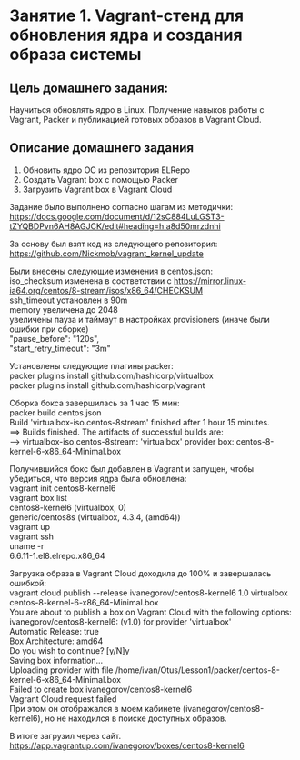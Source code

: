 # Занятие 1. Vagrant-стенд для обновления ядра и создания образа системы
## Цель домашнего задания:  
Научиться обновлять ядро в Linux. Получение навыков работы с Vagrant, Packer и публикацией готовых образов в Vagrant Cloud.  
## Описание домашнего задания  
1) Обновить ядро ОС из репозитория ELRepo  
2) Создать Vagrant box c помощью Packer  
3) Загрузить Vagrant box в Vagrant Cloud  

Задание было выполнено согласно шагам из методички:  
https://docs.google.com/document/d/12sC884LuLGST3-tZYQBDPvn6AH8AGJCK/edit#heading=h.a8d50mrzdnhi  

За основу был взят код из следующего репозитория:  
https://github.com/Nickmob/vagrant_kernel_update  

Были внесены следующие изменения в centos.json:  
iso_checksum изменена в соответствии с https://mirror.linux-ia64.org/centos/8-stream/isos/x86_64/CHECKSUM  
ssh_timeout установлен в 90m  
memory увеличена до 2048  
увеличены пауза и таймаут в настройках provisioners (иначе были ошибки при сборке)  
      "pause_before": "120s",  
      "start_retry_timeout": "3m"  

Установлены следующие плагины packer:  
packer plugins install github.com/hashicorp/virtualbox  
packer plugins install github.com/hashicorp/vagrant  

Сборка бокса завершилась за 1 час 15 мин:  
packer build centos.json  
Build 'virtualbox-iso.centos-8stream' finished after 1 hour 15 minutes.  
==> Builds finished. The artifacts of successful builds are:  
--> virtualbox-iso.centos-8stream: 'virtualbox' provider box: centos-8-kernel-6-x86_64-Minimal.box  

Получившийся бокс был добавлен в Vagrant и запущен, чтобы убедиться, что версия ядра была обновлена:  
vagrant init centos8-kernel6  
vagrant box list  
centos8-kernel6  (virtualbox, 0)  
generic/centos8s (virtualbox, 4.3.4, (amd64))  
vagrant up  
vagrant ssh  
uname -r  
6.6.11-1.el8.elrepo.x86_64  

Загрузка образа в Vagrant Cloud доходила до 100% и завершалась ошибкой:  
vagrant cloud publish --release ivanegorov/centos8-kernel6 1.0 virtualbox centos-8-kernel-6-x86_64-Minimal.box  
You are about to publish a box on Vagrant Cloud with the following options:  
ivanegorov/centos8-kernel6:   (v1.0) for provider 'virtualbox'  
Automatic Release:     true  
Box Architecture:      amd64  
Do you wish to continue? [y/N]y  
Saving box information...  
Uploading provider with file /home/ivan/Otus/Lesson1/packer/centos-8-kernel-6-x86_64-Minimal.box  
Failed to create box ivanegorov/centos8-kernel6  
Vagrant Cloud request failed  
При этом он отображался в моем кабинете (ivanegorov/centos8-kernel6), но не находился в поиске доступных образов.  

В итоге загрузил через сайт.  
https://app.vagrantup.com/ivanegorov/boxes/centos8-kernel6


